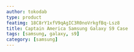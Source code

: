 ```yaml
---
author: tokodab
type: product
featimg: 18C8rY1xfV9qAgIC3R0noVrkgfBq-Lsz8
title: Captain America Samsung Galaxy S9 Case
tags: [samsung, galaxy, s9]
category: [samsung]
---
```

